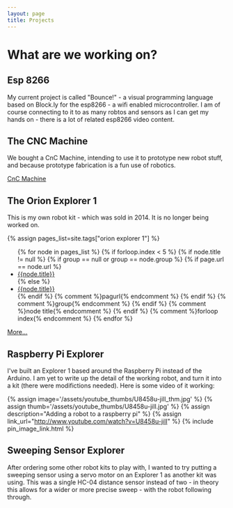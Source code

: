 ```yaml
---
layout: page
title: Projects
---
```

# What are we working on?

## Esp 8266

My current project is called "Bounce!" - a visual programming language based on Block.ly for the esp8266 - a wifi enabled microcontroller. I am of course connecting to it to as many robtos and sensors as I can get my hands on - there is a lot of related esp8266 video content.

## The CNC Machine

We bought a CnC Machine, intending to use it to prototype new robot stuff, and because prototype fabrication is a fun use of robotics.

[CnC Machine](cnc_notes.html)

## The Orion Explorer 1

This is my own robot kit - which was sold in 2014. It is no longer being worked on.

{% assign pages_list=site.tags["orion explorer 1"] %}
<ul class="posts">
  {% for node in pages_list %}
    {% if forloop.index < 5 %}
      {% if node.title != null %}
        {% if group == null or group == node.group %}
          {% if page.url == node.url %}
            <li class="active"><a href="{{ BASE_PATH }}{{node.url}}" class="active">{{node.title}}</a></li>
          {% else %}
            <li><a href="{{ BASE_PATH }}{{node.url}}">{{node.title}}</a></li>
          {% endif %} {% comment %}pagurl{% endcomment %}
        {% endif %} {% comment %}group{% endcomment %}
      {% endif %} {% comment %}node title{% endcomment %}
    {% endif %} {% comment %}forloop index{% endcomment %}
  {% endfor %}
</ul>
<a href="/tags.html#orion explorer 1-ref">More...</a>

## Raspberry Pi Explorer

I've built an Explorer 1 based around the Raspberry Pi instead of the Arduino. I am yet to write up the detail of the working robot, and turn it into a kit (there were modifictions needed). Here is some video of it working:

{% assign image='/assets/youtube_thumbs/U8458u-jilI_thm.jpg' %}
{% assign thumb='/assets/youtube_thumbs/U8458u-jilI.jpg' %}
{% assign description="Adding a robot to a raspberry pi" %}
{% assign link_url="http://www.youtube.com/watch?v=U8458u-jilI" %}
{% include pin_image_link.html %}

## Sweeping Sensor Explorer

After ordering some other robot kits to play with, I wanted to try putting a sweeping sensor using a servo motor on an Explorer 1 as another kit was using. This was a single HC-04 distance sensor instead of two - in theory this allows for a wider or more precise sweep - with the robot following through.
